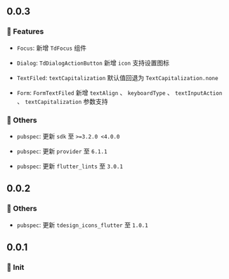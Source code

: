 ## 0.0.3

### 🚀 Features

- `Focus`: 新增 `TdFocus` 组件

- `Dialog`: `TdDialogActionButton` 新增 `icon` 支持设置图标

- `TextFiled`: `textCapitalization` 默认值回退为 `TextCapitalization.none`

- `Form`: `FormTextFiled` 新增 `textAlign` 、 `keyboardType` 、 `textInputAction` 、 `textCapitalization` 参数支持

### 🚧 Others

- `pubspec`: 更新 `sdk` 至 `>=3.2.0 <4.0.0`

- `pubspec`: 更新 `provider` 至 `6.1.1`

- `pubspec`: 更新 `flutter_lints` 至 `3.0.1`

## 0.0.2

### 🚧 Others

- `pubspec`: 更新 `tdesign_icons_flutter` 至 `1.0.1`

## 0.0.1

### 🎉 Init
